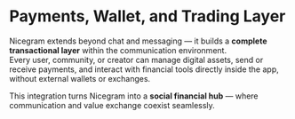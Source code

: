 # Payments, Wallet, and Trading Layer

Nicegram extends beyond chat and messaging — it builds a **complete transactional layer** within the communication environment.\
Every user, community, or creator can manage digital assets, send or receive payments, and interact with financial tools directly inside the app, without external wallets or exchanges.

This integration turns Nicegram into a **social financial hub** — where communication and value exchange coexist seamlessly.
